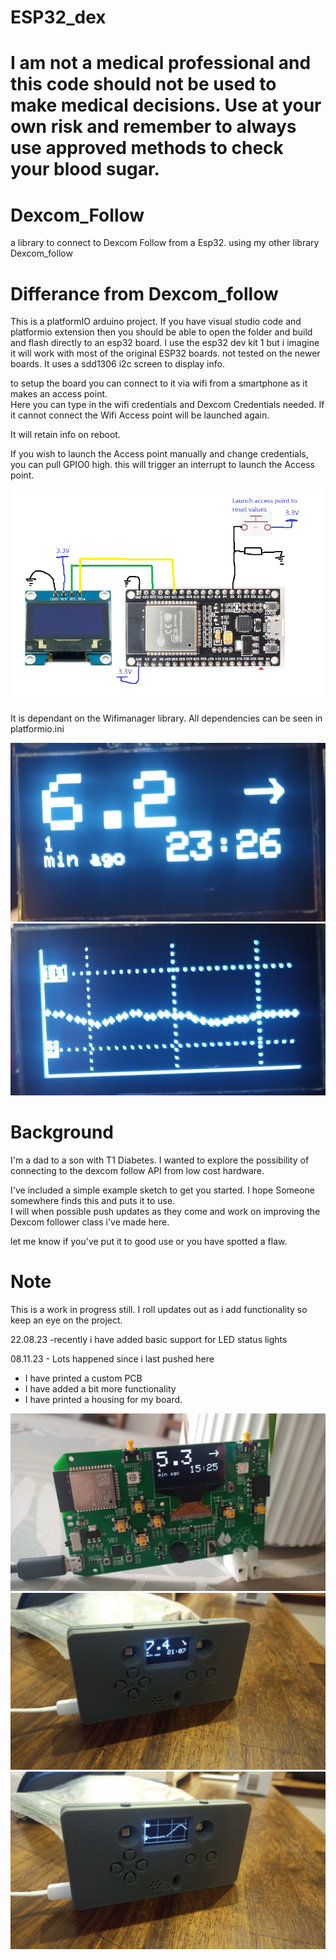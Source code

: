 # ESP32_dex

# I am not a medical professional and this code should not be used to make medical decisions. Use at your own risk and remember to always use approved methods to check your blood sugar.  

# Dexcom_Follow
a library to connect to Dexcom Follow from a Esp32.  using my other library Dexcom_follow

# Differance from Dexcom_follow

This is a platformIO arduino project.  If you have visual studio code and platformio extension then you should be able to open the folder and build and flash directly to an esp32 board.
I use the esp32 dev kit 1 but i imagine it will work with most of the original ESP32 boards.  not tested on the newer boards.
It uses a sdd1306 i2c screen to display info.

to setup the board you can connect to it via wifi from a smartphone as it makes an access point.  
Here you can type in the wifi credentials and Dexcom Credentials needed.
If it cannot connect the Wifi Access point will be launched again.

It will retain info on reboot.

If you wish to launch the Access point manually and change credentials, you can pull GPIO0 high.  this will trigger an interrupt to launch the Access point.

![Alt text](Diagram1.png)

It is dependant on the Wifimanager library.  All dependencies can be seen in platformio.ini

![Alt text](images/main_screen_example1.png)
![Alt text](images/graph_eaxample1.png)

# Background
I'm a dad to a son with T1 Diabetes.  I wanted to explore the possibility of connecting to the dexcom follow API from low cost hardware.

I've included a simple example sketch to get you started.  I hope Someone somewhere finds this and puts it to use.  
I will when possible push updates as they come and work on improving the Dexcom follower class i've made here.

let me know if you've put it to good use or you have spotted a flaw.

# Note

This is a work in progress still.  I roll updates out as i add functionality so keep an eye on the project.  

22.08.23 -recently i have added basic support for LED status lights

08.11.23 -  Lots happened since i last pushed here
- I have printed a custom PCB
- I have added a bit more functionality
- I have printed a housing for my board.

![Alt text](custom_board.jpg)
![Alt text](Box1.jpg)
![Alt text](Box2.jpg)

